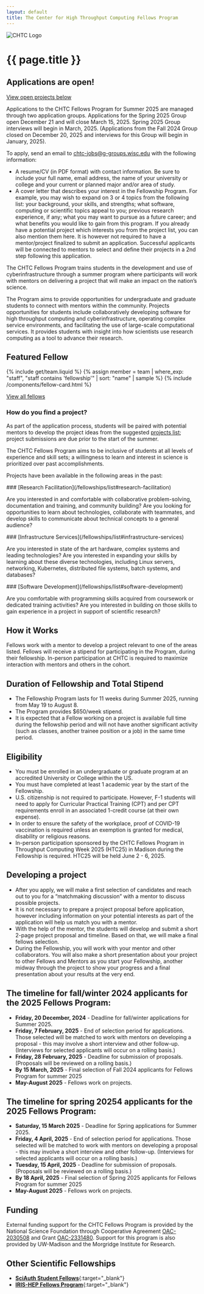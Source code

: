 ```yaml
---
layout: default
title: The Center for High Throughput Computing Fellows Program
---
```


<div class="bg-light overflow-hidden">
    <picture>
        <source srcset="{{ 'images/CHTC_Fellows.webp' | relative_url }}">
        <img style="max-height: 300px" id="hero-image-ultrawide" src="{{ 'images/CHTC_Fellows.png' | relative_url }}"  alt="CHTC Logo" />
    </picture>
</div>

<div class="container-xxl">
<div class="row justify-content-center">
<div class="col-12 col-sm-11 col-md-9 col-lg-8" markdown="1">
<h1 class="uw-mini-bar mb-4">
{{ page.title }}
</h1>


<div class="primary-callout mt-3">
<h2 class="mt-1">Applications are open!</h2>

<p class="pb-3"><a href="#how-do-you-find-a-project">View open projects below</a></p>

<p>Applications to the CHTC Fellows Program for Summer 2025 are managed through two application groups. Applications for the Spring 2025 Group open December 21 and will close March 15, 2025. Spring 2025 Group interviews will begin in March, 2025. (Applications from the Fall 2024 Group closed on December 20, 2025 and interviews for this Group will begin in January, 2025). 
    
To apply, send an email to <a href="mailto:chtc-jobs@g-groups.wisc.edu">chtc-jobs@g-groups.wisc.edu</a> with the following information:</p>

<ul class="mb-2">
<li>A resume/CV (in PDF format) with contact information. Be sure to include your full name, email address, the name of your university or college and your current or planned major and/or area of study.</li>
<li>A cover letter that describes your interest in the Fellowship Program. For example, you may wish to expand on 3 or 4 topics from the following list: your background, your skills, and strengths; what software, computing or scientific topics appeal to you; previous research experience, if any; what you may want to pursue as a future career; and what benefits you would like to gain from this program. If you already have a potential project which interests you from the project list, you can also mention them here. It is however not required to have a mentor/project finalized to submit an application. Successful applicants will be connected to mentors to select and define their projects in a 2nd step following this application.</li>
</ul>
</div>

The CHTC Fellows Program trains students in the development and use of cyberinfrastructure through a summer program where participants will work with mentors on delivering a project that will make an impact on the nation’s science.

The Program aims to provide opportunities for undergraduate and graduate students to connect with mentors within the community. Projects opportunities for students include collaboratively developing software for high throughput computing and cyberinfrastructure, operating complex service environments, and facilitating the use of large-scale computational services. It provides students with insight into how scientists use research computing as a tool to advance their research.

## Featured Fellow
{% include get/team.liquid %}
{% assign member = team | where_exp: "staff", "staff contains 'fellowship'" | sort: "name" | sample %}
{% include /components/fellow-card.html %}

[View all fellows](/fellowships/fellows)


### How do you find a project?

As part of the application process, students will be paired with potential mentors to develop the project ideas from the suggested [projects list](./list.html); project submissions are due prior to the start of the summer.

The CHTC Fellows Program aims to be inclusive of students at all levels of experience and skill sets; a willingness to learn and interest in science is prioritized over past accomplishments.

Projects have been available in the following areas in the past:


<div class="rounded px-4 py-1 mb-3 shadow" markdown="1">
### [Research Facilitation](/fellowships/list#research-facilitation)

Are you interested in and comfortable with collaborative problem-solving, documentation and training, and community building? Are you looking for opportunities to learn about technologies, collaborate with teammates, and develop skills to communicate about technical concepts to a general audience?
</div>

<div class="rounded px-4 py-1 mb-3 shadow" markdown="1">
### [Infrastructure Services](/fellowships/list#infrastructure-services)

Are you interested in state of the art hardware, complex systems and leading technologies? Are you interested in expanding your skills by learning about these diverse technologies, including Linux servers, networking, Kubernetes, distributed file systems, batch systems, and databases?
</div>

<div class="rounded px-4 py-1 mb-3 shadow" markdown="1">
### [Software Development](/fellowships/list#software-development)

Are you comfortable with programming skills acquired from coursework or dedicated training activities? Are you interested in building on those skills to gain experience in a project in support of scientific research?
</div>


## How it Works

Fellows work with a mentor to develop a project relevant to one of the areas listed. Fellows will receive a stipend for participating in the Program, during their fellowship. In-person participation at CHTC is required to maximize interaction with mentors and others in the cohort. 

## Duration of Fellowship and Total Stipend
-  The Fellowship Program lasts for 11 weeks during Summer 2025, running from May 19 to August 8.
-  The Program provides $650/week stipend. 
-  It is expected that a Fellow working on a  project is available full time during the fellowship period and will not have another significant activity (such as classes, another trainee position or a job) in the same time period.

 
## Eligibility 

-  You must be enrolled in an undergraduate or graduate program at an accredited University or College within the US.
-   You must have completed at least 1 academic year by the start of the Fellowship.
-   U.S. citizenship is not required to participate. However, F-1 students will need to apply for Curricular Practical Training (CPT) and per CPT requirements enroll in an associated 1-credit course (at their own expense).  
-   In order to ensure the safety of the workplace, proof of COVID-19 vaccination is required unless an exemption is granted for medical, disability or religious reasons. 
-   In-person participation sponsored by the CHTC Fellows Program in Throughput Computing Week 2025 (HTC25) in Madison during the Fellowship is required. HTC25 will be held June 2 - 6, 2025.


## Developing a project 

-   After you apply, we will make a first selection of candidates and reach out to you for a “matchmaking discussion” with a mentor to discuss possible projects.
-   It is not necessary to prepare a project proposal before application, however including information on your potential interests as part of the application will help us match you with a mentor.
-   With the help of the mentor, the students will develop and submit a short 2-page project proposal and timeline. Based on that, we will make a final fellows selection.
-   During the Fellowship, you will work with your mentor and other collaborators. You will also make a short presentation about your project to other Fellows and Mentors as you start your Fellowship, another midway through the project to show your progress and a final presentation about your results at the very end.

## The timeline for fall/winter 2024 applicants for the 2025 Fellows Program:

-   **Friday, 20 December, 2024** - Deadline for fall/winter applications for Summer 2025. 
-   **Friday, 7 February, 2025** - End of selection period for applications. Those selected will be matched to work with mentors on developing a proposal - this may involve a short interview and other follow-up. (Interviews for selected applicants will occur on a rolling basis.)
-   **Friday, 28 February, 2025** - Deadline for submission of proposals. (Proposals will be reviewed on a rolling basis.)
-   **By 15 March, 2025** - Final selection of Fall 2024 applicants for Fellows Program for summer 2025
-   **May-August 2025** - Fellows work on projects.

  ## The timeline for spring 20254 applicants for the 2025 Fellows Program:

- **Saturday, 15 March 2025** - Deadline for Spring applications for Summer 2025. 
-   **Friday, 4 April, 2025** - End of selection period for applications. Those selected will be matched to work with mentors on developing a proposal - this may involve a short interview and other follow-up. (Interviews for selected applicants will occur on a rolling basis.)
-   **Tuesday, 15 April, 2025** - Deadline for submission of proposals. (Proposals will be reviewed on a rolling basis.)
-   **By 18 April, 2025** - Final selection of Spring 2025 applicants for Fellows Program for summer 2025
-   **May-August 2025** - Fellows work on projects.

## Funding

External funding support for the CHTC Fellows Program is provided by the National Science Foundation through Cooperative Agreement [OAC-2030508](https://www.nsf.gov/awardsearch/showAward?AWD_ID=2030508) and Grant [OAC-2331480](https://www.nsf.gov/awardsearch/showAward?AWD_ID=2331480). Support for this program is also provided by UW-Madison and the Morgridge Institute for Research.

## Other Scientific Fellowships

-   [**SciAuth Student Fellows**](https://sciauth.org/fellows/){:target="_blank"}
-   [**IRIS-HEP Fellows Program**](https://iris-hep.org/fellows.html){:target="_blank"}

</div>
</div>
</div>
